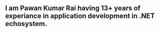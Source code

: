 ## I am Pawan Kumar Rai having 13+ years of experiance in application development in .NET echosystem.

